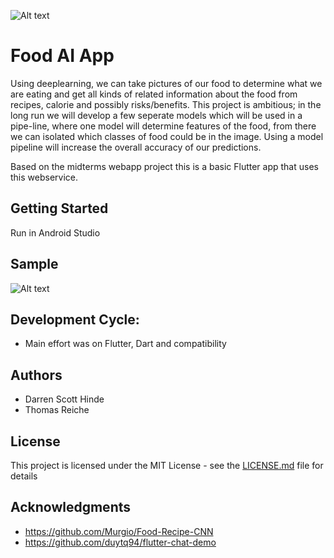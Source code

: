 
![Alt text](images/logo.PNG?raw=true "Logo")

# Food AI App

Using deeplearning, we can take pictures of our food to determine what we are eating and get all kinds of related information about the food from recipes, calorie and possibly risks/benefits.
This project is ambitious; in the long run we will develop a few seperate models which will be used in a pipe-line, where one model will determine features of the food, from there we can isolated which classes of food could be in the image. Using a model pipeline will increase the overall accuracy of our predictions.

Based on the midterms webapp project this is a basic Flutter app that uses this webservice.


## Getting Started
Run in Android Studio

## Sample
![Alt text](doc_images/FoodAIApp.JPG?raw=true "Sign In")

## Development Cycle: 
- Main effort was on Flutter, Dart and compatibility

 

## Authors

- Darren Scott Hinde
- Thomas Reiche

## License

This project is licensed under the MIT License - see the [LICENSE.md](LICENSE.md) file for details

## Acknowledgments

* https://github.com/Murgio/Food-Recipe-CNN
* https://github.com/duytq94/flutter-chat-demo


